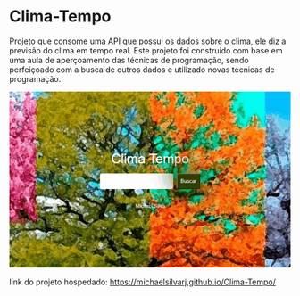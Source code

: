 # Clima-Tempo
Projeto que consome uma API que possui os dados sobre o clima, 
ele diz a previsão do clima em tempo real. Este projeto foi construido com base 
em uma aula de aperçoamento das técnicas de programação, sendo perfeiçoado com 
a busca de outros dados e utilizado novas técnicas de programação.

<img src="Clima_Tempo.gif">

link do projeto hospedado: https://michaelsilvarj.github.io/Clima-Tempo/
